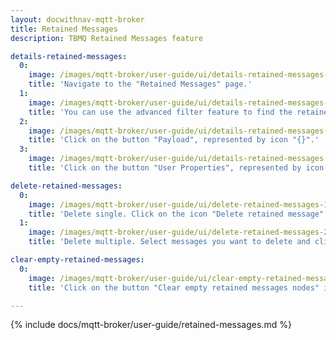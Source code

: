 ```yaml
---
layout: docwithnav-mqtt-broker
title: Retained Messages
description: TBMQ Retained Messages feature

details-retained-messages:
  0:
    image: /images/mqtt-broker/user-guide/ui/details-retained-messages-1.png
    title: 'Navigate to the "Retained Messages" page.'
  1:
    image: /images/mqtt-broker/user-guide/ui/details-retained-messages-2.png
    title: 'You can use the advanced filter feature to find the retained messages.'
  2:
    image: /images/mqtt-broker/user-guide/ui/details-retained-messages-3.png
    title: 'Click on the button "Payload", represented by icon "{}".'
  3:
    image: /images/mqtt-broker/user-guide/ui/details-retained-messages-4.png
    title: 'Click on the button "User Properties", represented by icon "[]".'

delete-retained-messages:
  0:
    image: /images/mqtt-broker/user-guide/ui/delete-retained-messages-1.png
    title: 'Delete single. Click on the icon "Delete retained message" and confirm action.'
  1:
    image: /images/mqtt-broker/user-guide/ui/delete-retained-messages-2.png
    title: 'Delete multiple. Select messages you want to delete and click on the "Delete" icon in the top right corner.'

clear-empty-retained-messages:
  0:
    image: /images/mqtt-broker/user-guide/ui/clear-empty-retained-messages-1.png
    title: 'Click on the button "Clear empty retained messages nodes" in the top right corner. To confirm click on the button "Yes".'

---
```


{% include docs/mqtt-broker/user-guide/retained-messages.md %}
